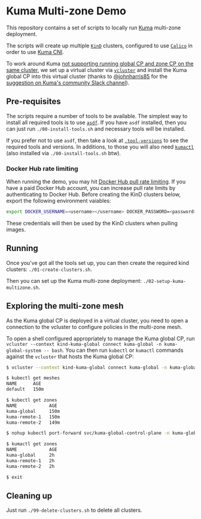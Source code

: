 <!--
 Copyright 2022 Jimmi Dyson
 SPDX-License-Identifier: Apache-2.0
-->

# Kuma Multi-zone Demo

This repository contains a set of scripts to locally run [Kuma](https://kuma.io) multi-zone
deployment.

The scripts will create up multiple [`KinD`](https://kind.sigs.k8s.io/) clusters, configured to use
[`Calico`](https://projectcalico.docs.tigera.io/) in order to use
[Kuma CNI](https://kuma.io/docs/1.6.x/networking/cni/).

To work around Kuma [not supporting running global CP and zone CP on the same
cluster](https://github.com/kumahq/kuma/issues/1496), we set up a virtual cluster via
[`vcluster`](https://www.vcluster.com/) and install the Kuma global CP into this virtual cluster
(thanks to [@johnharris85](https://github.com/johnharris85) for the [suggestion on Kuma's community
Slack channel](https://kuma-mesh.slack.com/archives/CN2GN4HE1/p1650980477760209?thread_ts=1650964365.743859&cid=CN2GN4HE1)).

## Pre-requisites

The scripts require a number of tools to be available. The simplest way to install all required
tools is to use [`asdf`](https://asdf-vm.com/guide/getting-started.html). If you have `asdf`
installed, then you can just run `./00-install-tools.sh` and necessary tools will be installed.

If you prefer not to use `asdf`, then take a look at [`.tool-versions`](.tool-versions) to see the
required tools and versions. In additions, to those you will also need
[`kumactl`](https://kuma.io/docs/1.6.x/installation/kubernetes/#_1-download-kumactl) (also installed
via `./00-install-tools.sh` btw).

### Docker Hub rate limiting

When running the demo, you may hit [Docker Hub pull rate limiting](https://docs.docker.com/docker-hub/download-rate-limit/).
If you have a paid Docker Hub account, you can increase pull rate limits by authenticating to Docker
Hub. Before creating the KinD clusters below, export the following environment vaiables:

```bash
export DOCKER_USERNAME=<username></username> DOCKER_PASSWORD=<password>
```

These credentials will then be used by the KinD clusters when pulling images.

## Running

Once you've got all the tools set up, you can then create the required kind clusters:
`./01-create-clusters.sh`.

Then you can set up the Kuma multi-zone deployment: `./02-setup-kuma-multizone.sh`.

## Exploring the multi-zone mesh

As the Kuma global CP is deployed in a virtual cluster, you need to open a connection to the
vcluster to configure policies in the multi-zone mesh.

To open a shell configured appropriately to manage the Kuma global CP, run
`vcluster --context kind-kuma-global connect kuma-global -n kuma-global-system -- bash`. You can
then run `kubectl` or `kumactl` commands against the `vcluster` that hosts the Kuma global CP:

```bash
$ vcluster --context kind-kuma-global connect kuma-global -n kuma-global-system -- bash

$ kubectl get meshes
NAME      AGE
default   150m

$ kubectl get zones
NAME            AGE
kuma-global     150m
kuma-remote-1   150m
kuma-remote-2   149m

$ nohup kubectl port-forward svc/kuma-global-control-plane -n kuma-global-system 5681:5681 &>/dev/null &

$ kumactl get zones
NAME            AGE
kuma-global     2h
kuma-remote-1   2h
kuma-remote-2   2h

$ exit
```

## Cleaning up

Just run `./99-delete-clusters.sh` to delete all clusters.

